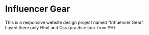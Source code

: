 # Influencer Gear
This is a responsive website design project named  "Influencer Gear". <br>
I used there only Html and Css.(practice task from PH)
